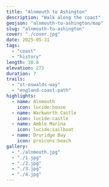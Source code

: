 ```yaml
---
title: "Alnmouth to Ashington"
description: "Walk along the coast"
geojson: "alnmouth-to-ashington/map"
slug: "alnmouth-to-ashington"
cover: "./cover.jpg"
date: 2025-05-31
tags:
  - "coast"
  - "history"
length: 38.8
elevation: 273
duration: 7
trails:
  - "st-oswalds-way"
  - "england-coast-path"
highlights:
  - name: Alnmouth
    icon: lucide:house
  - name: Warkworth Castle
    icon: lucide:castle
  - name: Amble Marina
    icon: lucide:sailboat
  - name: Druridge Bay
    icon: proicons:beach
gallery:
  - "./alnmouth.jpg"
  - "./1.jpg"
  - "./2.jpg"
  - "./3.jpg"
  - "./4.jpg"
---
```

